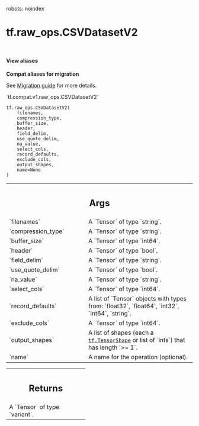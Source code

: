 robots: noindex

# tf.raw_ops.CSVDatasetV2

<!-- Insert buttons and diff -->

<table class="tfo-notebook-buttons tfo-api nocontent" align="left">

</table>





<section class="expandable">
  <h4 class="showalways">View aliases</h4>
  <p>
<b>Compat aliases for migration</b>
<p>See
<a href="https://www.tensorflow.org/guide/migrate">Migration guide</a> for
more details.</p>
<p>`tf.compat.v1.raw_ops.CSVDatasetV2`</p>
</p>
</section>

<pre class="devsite-click-to-copy prettyprint lang-py tfo-signature-link">
<code>tf.raw_ops.CSVDatasetV2(
    filenames,
    compression_type,
    buffer_size,
    header,
    field_delim,
    use_quote_delim,
    na_value,
    select_cols,
    record_defaults,
    exclude_cols,
    output_shapes,
    name=None
)
</code></pre>



<!-- Placeholder for "Used in" -->


<!-- Tabular view -->
 <table class="responsive fixed orange">
<colgroup><col width="214px"><col></colgroup>
<tr><th colspan="2"><h2 class="add-link">Args</h2></th></tr>

<tr>
<td>
`filenames`
</td>
<td>
A `Tensor` of type `string`.
</td>
</tr><tr>
<td>
`compression_type`
</td>
<td>
A `Tensor` of type `string`.
</td>
</tr><tr>
<td>
`buffer_size`
</td>
<td>
A `Tensor` of type `int64`.
</td>
</tr><tr>
<td>
`header`
</td>
<td>
A `Tensor` of type `bool`.
</td>
</tr><tr>
<td>
`field_delim`
</td>
<td>
A `Tensor` of type `string`.
</td>
</tr><tr>
<td>
`use_quote_delim`
</td>
<td>
A `Tensor` of type `bool`.
</td>
</tr><tr>
<td>
`na_value`
</td>
<td>
A `Tensor` of type `string`.
</td>
</tr><tr>
<td>
`select_cols`
</td>
<td>
A `Tensor` of type `int64`.
</td>
</tr><tr>
<td>
`record_defaults`
</td>
<td>
A list of `Tensor` objects with types from: `float32`, `float64`, `int32`, `int64`, `string`.
</td>
</tr><tr>
<td>
`exclude_cols`
</td>
<td>
A `Tensor` of type `int64`.
</td>
</tr><tr>
<td>
`output_shapes`
</td>
<td>
A list of shapes (each a <a href="../../tf/TensorShape.md"><code>tf.TensorShape</code></a> or list of `ints`) that has length `>= 1`.
</td>
</tr><tr>
<td>
`name`
</td>
<td>
A name for the operation (optional).
</td>
</tr>
</table>



<!-- Tabular view -->
 <table class="responsive fixed orange">
<colgroup><col width="214px"><col></colgroup>
<tr><th colspan="2"><h2 class="add-link">Returns</h2></th></tr>
<tr class="alt">
<td colspan="2">
A `Tensor` of type `variant`.
</td>
</tr>

</table>

